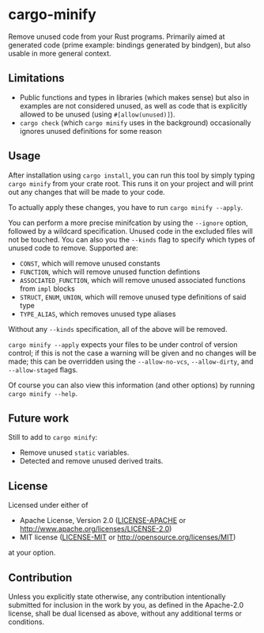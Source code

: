 # cargo-minify

Remove unused code from your Rust programs. Primarily aimed at generated code (prime example: bindings generated by bindgen),
but also usable in more general context.

## Limitations

* Public functions and types in libraries (which makes sense) but also in examples are not considered unused, as well as code that
  is explicitly allowed to be unused (using `#[allow(unused)]`).
* `cargo check` (which `cargo minify` uses in the background) occasionally ignores unused definitions for some reason

## Usage

After installation using `cargo install`, you can run this tool by simply typing `cargo minify` from
your crate root.  This runs it on your project and will print out any changes that will be made to your code.

To actually apply these changes, you have to run `cargo minify --apply`.

You can perform a more precise minifcation by using the `--ignore` option, followed by a
wildcard specification. Unused code in the excluded files will not be touched. You can also you
the `--kinds` flag to specify which types of unused code to remove. Supported are:

* `CONST`, which will remove unused constants
* `FUNCTION`, which will remove unused function defintions
* `ASSOCIATED_FUNCTION`, which will remove unused associated functions from `impl` blocks
* `STRUCT`, `ENUM`, `UNION`, which will remove unused type definitions of said type
* `TYPE_ALIAS`, which removes unused type aliases

Without any `--kinds` specification, all of the above will be removed.

`cargo minify --apply` expects your files to be under control of version control; if this is not
the case a warning will be given and no changes will be made; this can be overridden using the
`--allow-no-vcs`, `--allow-dirty`, and `--allow-staged` flags.

Of course you can also view this information (and other options) by running `cargo minify --help`.

## Future work

Still to add to `cargo minify`:

* Remove unused `static` variables.
* Detected and remove unused derived traits.

## License

Licensed under either of

* Apache License, Version 2.0
  ([LICENSE-APACHE](LICENSE-APACHE) or http://www.apache.org/licenses/LICENSE-2.0)
* MIT license
  ([LICENSE-MIT](LICENSE-MIT) or http://opensource.org/licenses/MIT)

at your option.

## Contribution

Unless you explicitly state otherwise, any contribution intentionally submitted for inclusion in the work by you, as
defined in the Apache-2.0 license, shall be dual licensed as above, without any additional terms or conditions.
